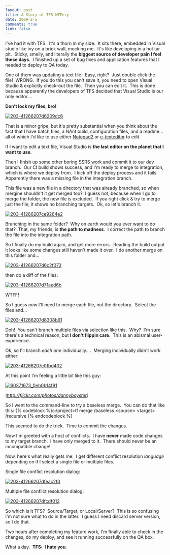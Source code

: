 ```yaml
--- 
layout: post
title: A Story of TFS WTFery
date: 2009-2-5
comments: true
link: false
---
```

<p>I've had it with TFS.&nbsp; It's a thorn in my side.&nbsp; It sits there, embedded in Visual studio like ivy on a brick wall, mocking me.&nbsp; It's like developing in a hot tar pit.&nbsp; Sticky, smelly, and literally the <strong>biggest source of developer pain I feel these days</strong>.&nbsp; I finished up a set of bug fixes and application features that I needed to deploy to QA today.&nbsp;&nbsp; <p>One of them was updating a text file.&nbsp; Easy, right?&nbsp; Just double click the file!&nbsp; WRONG.&nbsp; If you do this you can't save it, you need to open Visual Studio &amp; explicitly check-out the file.&nbsp; Then you can edit it.&nbsp; This is done because apparently the developers of TFS decided that Visual Studio is our only editor....  <p><strong>Don't lock my files, bro!</strong>  <p><a href="http://flux88.com/files/media/image/WindowsLiveWriter/AStoryofTFSWTFery_FA86/203-41266207d6209dc6_2.png"><img src="/images/203-41266207d6209dc6_thumb.png" alt="203-41266207d6209dc6"  border="0" /></a>  <p>That is a minor gripe, but it's pretty substantial when you think about the fact that I have batch files, a NAnt build, configuration files, and a readme... all of which I'd like to use either <a href="http://www.flos-freeware.ch/notepad2.html">Notepad2</a> or <a href="http://e-texteditor.com">e-texteditor</a> to edit.  <p>If I want to edit a text file, Visual Studio is <strong>the last editor on the planet that I want to use</strong>.  <p>Then I finish up some other boring SSRS work and commit it to our dev branch.&nbsp; Our CI build shows success, and I'm ready to merge to integration, which is where we deploy from.&nbsp; I kick off the deploy process and it fails.&nbsp; Apparently there was a missing file in the integration branch.  <p>This file was a new file in a directory that was already branched, so when mergine shouldn't it get merged too?&nbsp; I guess not, because when I go to merge the folder, the new file is excluded.&nbsp; If you right click &amp; try to merge just the file, it shows no branching targets.&nbsp; Ok, so let's branch it.&nbsp;&nbsp; <p><a href="http://flux88.com/files/media/image/WindowsLiveWriter/AStoryofTFSWTFery_FA86/203-41266207ce9264e2_2.png"><img src="/images/203-41266207ce9264e2_thumb.png" alt="203-41266207ce9264e2"  border="0" /></a>  <p>Branching in the same folder?&nbsp; Why on earth would you ever want to do that?&nbsp; That, my friends, is <strong>the path to madness</strong>.&nbsp; I correct the path to branch the file into the integration path.  <p>So I finally do my build again, and get more errors.&nbsp; Reading the build output it looks like some changes still haven't made it over.&nbsp; I do another merge on this folder and...  <p><a href="http://flux88.com/files/media/image/WindowsLiveWriter/AStoryofTFSWTFery_FA86/203-41266207d6c2f073_2.png"><img src="/images/203-41266207d6c2f073_thumb.png" alt="203-41266207d6c2f073"  border="0" /></a>  <p>then do a diff of the files:  <p><a href="http://flux88.com/files/media/image/WindowsLiveWriter/AStoryofTFSWTFery_FA86/203-41266207d71aed6b_2.png"><img src="/images/203-41266207d71aed6b_thumb.png" alt="203-41266207d71aed6b"  border="0" /></a>  <p>WTFF!  <p>So I guess now I'll need to merge each file, not the directory.&nbsp; Select the files and...  <p><a href="http://flux88.com/files/media/image/WindowsLiveWriter/AStoryofTFSWTFery_FA86/203-41266207d8308b91_2.png"><img src="/images/203-41266207d8308b91_thumb.png" alt="203-41266207d8308b91"  border="0" /></a>  <p>Doh!&nbsp; You can't branch multiple files via selection like this.&nbsp; Why?&nbsp; I'm sure there's a technical reason, but <strong>I don't flippin care</strong>.&nbsp; This is an abismal user-experience.  <p>Ok, so I'll branch <em>each one</em> individually....&nbsp; Merging individually didn't work either:  <p><a href="http://flux88.com/files/media/image/WindowsLiveWriter/AStoryofTFSWTFery_FA86/203-41266207e0fbd402_2.png"><img src="/images/203-41266207e0fbd402_thumb.png" alt="203-41266207e0fbd402"  border="0" /></a>  <p>At this point I'm feeling a little bit like this guy:  <p><a href="http://flux88.com/files/media/image/WindowsLiveWriter/AStoryofTFSWTFery_FA86/60371673_0eb0b14f91_2.jpg"><img src="/images/60371673_0eb0b14f91_thumb.jpg" alt="60371673_0eb0b14f91"  border="0" /></a>  <p><em>(</em><a href="http://flickr.com/photos/dannyboyster"><em>http://flickr.com/photos/dannyboyster</em></a><em>)</em>  <p>So I went to the command-line to try a baseless merge.&nbsp; You can do that like this: {% codeblock %}c:\project&gt;tf merge /baseless &lt;source&gt; &lt;target&gt; /recursive {% endcodeblock %}
<p>This seemed to do the trick.&nbsp; Time to commit the changes.
<p>Now I'm greeted with a host of conflicts.&nbsp; I have <strong>never</strong> made code changes to my target branch.&nbsp; I have only merged to it.&nbsp; There should never be an incompatible change!
<p>Now, here's what really gets me:&nbsp; I get different conflict resolution <em>language</em> depending on if I select a single file or multiple files.
<p>Single file conflict resolution dialog:
<p><a href="http://flux88.com/files/media/image/WindowsLiveWriter/AStoryofTFSWTFery_FA86/203-41266207dfeac2f0_2.png"><img src="/images/203-41266207dfeac2f0_thumb.png" alt="203-41266207dfeac2f0"  border="0" /></a>
<p>Multiple file conflict resolution dialog:
<p><a href="http://flux88.com/files/media/image/WindowsLiveWriter/AStoryofTFSWTFery_FA86/203-41266207dfcdf012_2.png"><img src="/images/203-41266207dfcdf012_thumb.png" alt="203-41266207dfcdf012"  border="0" /></a>
<p>So which is it TFS?&nbsp; Source/Target, or Local/Server?&nbsp; This is so confusing I'm not sure what to do in the latter.&nbsp; I guess I need discard server version, so I do that.
<p>Two hours after completing my feature work, I'm finally able to check in the changes, do my deploy, and see it running successfully on the QA box.
<p>What a day.&nbsp; <strong>TFS:&nbsp; I hate you</strong>.</p>
